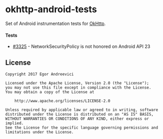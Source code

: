 okhttp-android-tests
====================

Set of Android instrumentation tests for [OkHttp](https://github.com/square/okhttp).

#### Tests

- [#3325](https://github.com/square/okhttp/issues/3325) - NetworkSecurityPolicy is not honored on Android API 23

License
-------

    Copyright 2017 Egor Andreevici

    Licensed under the Apache License, Version 2.0 (the "License");
    you may not use this file except in compliance with the License.
    You may obtain a copy of the License at

        http://www.apache.org/licenses/LICENSE-2.0

    Unless required by applicable law or agreed to in writing, software
    distributed under the License is distributed on an "AS IS" BASIS,
    WITHOUT WARRANTIES OR CONDITIONS OF ANY KIND, either express or implied.
    See the License for the specific language governing permissions and
    limitations under the License.
